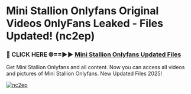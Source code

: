 # Mini Stallion Onlyfans Original Videos 0nlyFans Leaked - Files Updated! (nc2ep)

<h3>🔴 CLICK HERE 🌐==►► <a href="https://tinyurl.com/2jnfzry5" rel="nofollow">Mini Stallion Onlyfans Updated Files</a></h3>

Get Mini Stallion Onlyfans and all content. Now you can access all videos and pictures of Mini Stallion Onlyfans. New Updated Files 2025!

[![nc2ep](https://i.imgur.com/GyGTBgg.gif)](https://tinyurl.com/2jnfzry5)
